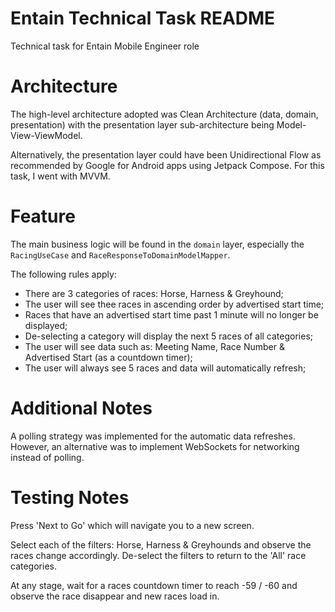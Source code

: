 # Entain Technical Task README
Technical task for Entain Mobile Engineer role


# Architecture
The high-level architecture adopted was Clean Architecture (data, domain, presentation) with the presentation layer sub-architecture being Model-View-ViewModel.

Alternatively, the presentation layer could have been Unidirectional Flow as recommended by Google for Android apps using Jetpack Compose. For this task, I went with MVVM.


# Feature
The main business logic will be found in the `domain` layer, especially the `RacingUseCase` and `RaceResponseToDomainModelMapper`.

The following rules apply: 
- There are 3 categories of races: Horse, Harness & Greyhound;
- The user will see thee races in ascending order by advertised start time;
- Races that have an advertised start time past 1 minute will no longer be displayed;
- De-selecting a category will display the next 5 races of all categories;
- The user will see data such as: Meeting Name, Race Number & Advertised Start (as a countdown timer);
- The user will always see 5 races and data will automatically refresh;


# Additional Notes
A polling strategy was implemented for the automatic data refreshes. However, an alternative was to implement WebSockets for networking instead of polling.


# Testing Notes
Press 'Next to Go' which will navigate you to a new screen.

Select each of the filters: Horse, Harness & Greyhounds and observe the races change accordingly.
De-select the filters to return to the 'All' race categories.

At any stage, wait for a races countdown timer to reach -59 / -60 and observe the race disappear and new races load in.
